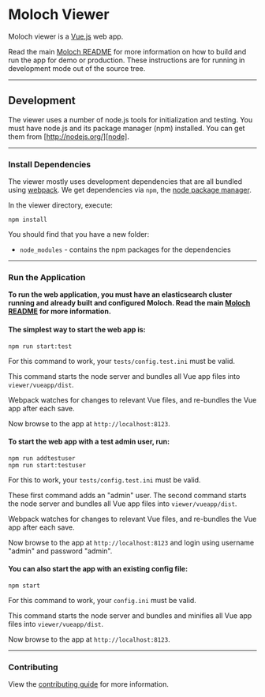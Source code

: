 # Moloch Viewer

Moloch viewer is a [Vue.js][vuejs] web app.

Read the main [Moloch README](../README.rst) for more information on how to build and run the app for demo or production. These instructions are for running in development mode out of the source tree.

---

## Development

The viewer uses a number of node.js tools for initialization and testing.
You must have node.js and its package manager (npm) installed.
You can get them from [http://nodejs.org/][node].

---

### Install Dependencies

The viewer mostly uses development dependencies that are all bundled using [webpack][webpack].
We get dependencies via `npm`, the [node package manager][npm].

In the viewer directory, execute:

```
npm install
```

You should find that you have a new folder:

* `node_modules` - contains the npm packages for the dependencies

---

### Run the Application

**To run the web application, you must have an elasticsearch cluster running and already built and configured Moloch. Read the main [Moloch README](../README.rst) for more information.**


#### The simplest way to start the web app is:


```
npm run start:test
```

For this command to work, your `tests/config.test.ini` must be valid.

This command starts the node server and bundles all Vue app files into `viewer/vueapp/dist`.

Webpack watches for changes to relevant Vue files, and re-bundles the Vue app after each save.

Now browse to the app at `http://localhost:8123`.


#### To start the web app with a test admin user, run:

```
npm run addtestuser
npm run start:testuser
```

For this to work, your `tests/config.test.ini` must be valid.

These first command adds an "admin" user. The second command starts the node server and bundles all Vue app files into `viewer/vueapp/dist`.

Webpack watches for changes to relevant Vue files, and re-bundles the Vue app after each save.

Now browse to the app at `http://localhost:8123` and login using username "admin" and password "admin".


#### You can also start the app with an existing config file:

```
npm start
```

For this command to work, your `config.ini` must be valid.

This command starts the node server and bundles and minifies all Vue app files into `viewer/vueapp/dist`.

Now browse to the app at `http://localhost:8123`.

---

### Contributing

View the [contributing guide](../CONTRIBUTING.md) for more information.

[webpack]: https://webpack.github.io/
[node]: https://nodejs.org
[npm]: https://www.npmjs.org/
[vuejs]: https://vuejs.org/

